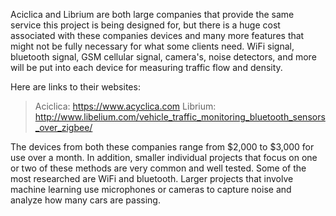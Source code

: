 Aciclica and Librium are both large companies that provide the same service this project is being designed for,
but there is a huge cost associated with these companies devices and many more features that might not be fully 
necessary for what some clients need. WiFi signal, bluetooth signal, GSM cellular signal, camera's, noise detectors, 
and more will be put into each device for measuring traffic flow and density.

Here are links to their websites:
> Aciclica: https://www.acyclica.com
> Librium: http://www.libelium.com/vehicle_traffic_monitoring_bluetooth_sensors_over_zigbee/

The devices from both these companies range from $2,000 to $3,000 for use over a month. In addition, smaller individual 
projects that focus on one or two of these methods are very common and well tested. Some of the most researched are 
WiFi and bluetooth. Larger projects that involve machine learning use microphones or cameras to capture noise and analyze
how many cars are passing.
